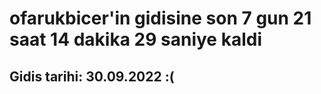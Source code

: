 # ofarukbicer'in gidisine son 7 gun 21 saat 14 dakika 29 saniye kaldi

## Gidis tarihi: 30.09.2022 :(